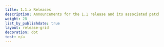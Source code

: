 ```yaml
---
title: 1.1.x Releases
description: Announcements for the 1.1 release and its associated patch releases.
weight: 28
list_by_publishdate: true
layout: release-grid
decoration: dot
test: n/a
---
```

